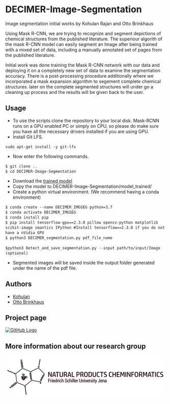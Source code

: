 # DECIMER-Image-Segmentation

Image segmentation initial works by Kohulan Rajan and Otto Brinkhaus

Using Mask R-CNN, we are trying to recognize and segment depictions of chemical structures from the published literature. The superiour algorith of the mask R-CNN model can easily segment an Image after being trained with a mixed set of data, including a manually annotated set of pages from the published literature.

Initial work was done training the Mask R-CNN network with our data and deploying it on a completely new set of data to examine the segmentation accuracy. There is a post-processing procedure additionally where we incorporated a mask expansion algorithm to segement complete chemical structures. later on the complete segmented structures will under go a cleaning up process and the results will be given back to the user. 

## Usage

-  To use the scripts clone the repository to your local disk. Mask-RCNN runs on a GPU enabled PC or simply on CPU, so please do make sure you have all the necessary drivers installed if you are using GPU.
- Install Git LFS.

```
sudo apt-get install -y git-lfs
```
- Now enter the following commands.
```
$ git clone ..
$ cd DECIMER-Image-Segmentation
```
- Download the [trained model](https://storage.googleapis.com/mrcnn-weights/mask_rcnn_molecule.h5)
- Copy the model to DECIMER-Image-Segmentation/model_trained/
- Create a python virtual environment. (We recommend having a conda environment)
```
$ conda create --name DECIMER_IMGSEG python=3.7
$ conda activate DECIMER_IMGSEG
$ conda install pip
$ pip install tensorflow-gpu==2.3.0 pillow opencv-python matplotlib scikit-image imantics IPython #Install tensorflow==2.3.0 if you do not have a nVidia GPU
$ python3 DECIMER_segmentation.py pdf_file_name 

$python3 Detect_and_save_segmentation.py --input path/to/input/Image (optional)
```
- Segmented images will be saved inside the output folder generated under the name of the pdf file.

## Authors 
- [Kohulan](github.com/Kohulan)
- [Otto Brinkhaus](github.com/OBrink)

## Project page

[![GitHub Logo](https://github.com/Kohulan/DECIMER-Image-to-SMILES/raw/master/assets/DECIMER.gif)](https://kohulan.github.io/Decimer-Official-Site/)
## More information about our research group

[![GitHub Logo](https://github.com/Kohulan/DECIMER-Image-to-SMILES/blob/master/assets/CheminfGit.png?raw=true)](https://cheminf.uni-jena.de)
